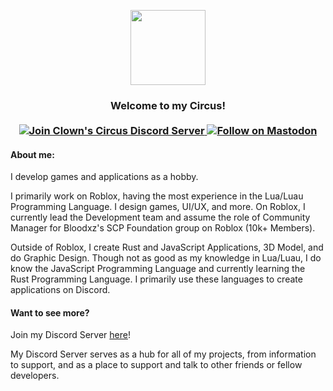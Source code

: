 <p align="center">
<img width="120" height="120" src="https://cdn.discordapp.com/icons/1010924099079503872/47766cca7782f0b8d6eac98f787402bb.png">
</p>
<h3 align="center">
Welcome to my Circus!
</br>
</br>
<a href="https://discord.gg/gMWmuaZEY6">
  <img alt="Join Clown's Circus Discord Server" src="https://img.shields.io/discord/1010924099079503872?color=%2344cc11&label=Discord&logo=Discord&logoColor=%23FFF&style=flat-square">
</a>
<a rel="me" href="https://mastodon.gamedev.place/@CIownxz">
  <img alt="Follow on Mastodon" src="https://img.shields.io/mastodon/follow/109623283364578831?color=%23595aff&domain=https%3A%2F%2Fmastodon.gamedev.place&label=Mastodon&logo=Mastodon&logoColor=%23FFFFFF&style=flat-square">
</a>
</h3>

#### About me:

I develop games and applications as a hobby.

I primarily work on Roblox, having the most experience in the Lua/Luau Programming Language. I design games, UI/UX, and more.
On Roblox, I currently lead the Development team and assume the role of Community Manager for Bloodxz's SCP Foundation group on Roblox (10k+ Members).

Outside of Roblox, I create Rust and JavaScript Applications, 3D Model, and do Graphic Design. Though not as good as my knowledge in Lua/Luau, I do know the JavaScript Programming Language and currently learning the Rust Programming Language. I primarily use these languages to create applications on Discord.

#### Want to see more?

Join my Discord Server [here](https://discord.gg/gMWmuaZEY6)!

My Discord Server serves as a hub for all of my projects, from information to support, and as a place to support and talk to other friends or fellow developers.
